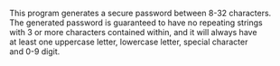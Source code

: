 This program generates a secure password between 8-32 characters. <br />
The generated password is guaranteed to have no repeating strings <br />
with 3 or more characters contained within, and it will always have <br />
at least one uppercase letter, lowercase letter, special character <br />
and 0-9 digit.
